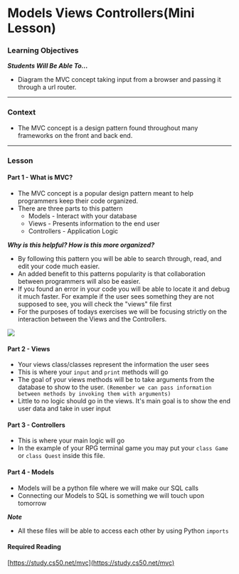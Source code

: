 # Models Views Controllers(Mini Lesson)

### Learning Objectives
***Students Will Be Able To...***

* Diagram the MVC concept taking input from a browser and passing it through a url router. 

---

### Context

* The MVC concept is a design pattern found throughout many frameworks on the front and back end. 

---

### Lesson

#### Part 1 - What is MVC?

* The MVC concept is a popular design pattern meant to help programmers keep their code organized.
* There are three parts to this pattern
	* Models - Interact with your database
	* Views - Presents information to the end user
	* Controllers - Application Logic

***Why is this helpful? How is this more organized?***

* By following this pattern you will be able to search through, read, and edit your code much easier. 
* An added benefit to this patterns popularity is that collaboration between programmers will also be easier. 
* If you found an error in your code you will be able to locate it and debug it much faster. For example if the user sees something they are not supposed to see, you will check the "views" file first
* For the purposes of todays exercises we will be focusing strictly on the interaction between the Views and the Controllers. 

![](https://s3.amazonaws.com/nettuts/613_mvc/diagram.jpg)

#### Part 2 - Views

* Your views class/classes represent the information the user sees
* This is where your `input` and `print` methods will go
* The goal of your views methods will be to take arguments from the database to show to the user. `(Remember we can pass information between methods by invoking them with arguments)`
* Little to no logic should go in the views. It's main goal is to show the end user data and take in user input

#### Part 3 - Controllers

* This is where your main logic will go
* In the example of your RPG terminal game you may put your `class Game` or `class Quest` inside this file. 

#### Part 4 - Models 

* Models will be a python file where we will make our SQL calls
* Connecting our Models to SQL is something we will touch upon tomorrow

***Note***

* All these files will be able to access each other by using Python `imports`

#### Required Reading
[https://study.cs50.net/mvc](https://study.cs50.net/mvc)
